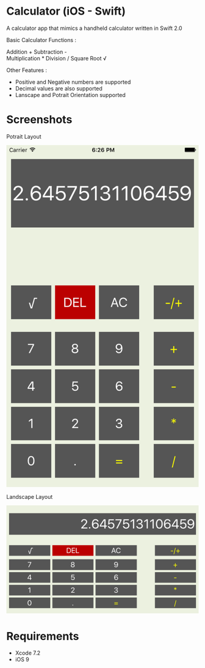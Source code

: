 # Calculator (iOS - Swift)

A calculator app that mimics a handheld calculator written in Swift 2.0

Basic Calculator Functions :

Addition        +
Subtraction     -   
Multiplication  *
Division        /
Square Root     √

Other Features : 

- Positive and Negative numbers are supported
- Decimal values are also supported
- Lanscape and Potrait Orientation supported

# Screenshots

Potrait Layout

![](Screenshots/screen1.png) 


Landscape Layout

![](Screenshots/screen2.png) 


# Requirements

- Xcode 7.2
- iOS 9


